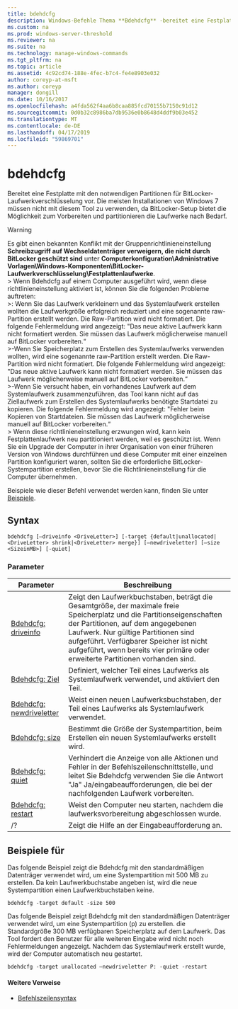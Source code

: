 ```yaml
---
title: bdehdcfg
description: Windows-Befehle Thema **Bdehdcfg** -bereitet eine Festplatte mit den notwendigen Partitionen für BitLocker-Laufwerkverschlüsselung.
ms.custom: na
ms.prod: windows-server-threshold
ms.reviewer: na
ms.suite: na
ms.technology: manage-windows-commands
ms.tgt_pltfrm: na
ms.topic: article
ms.assetid: 4c92cd74-188e-4fec-b7c4-fe4e8903e032
author: coreyp-at-msft
ms.author: coreyp
manager: dongill
ms.date: 10/16/2017
ms.openlocfilehash: a4fda562f4aa6b8caa885fcd70155b7150c91d12
ms.sourcegitcommit: 0d0b32c8986ba7db9536e0b8648d4ddf9b03e452
ms.translationtype: MT
ms.contentlocale: de-DE
ms.lasthandoff: 04/17/2019
ms.locfileid: "59869701"
---
```

# <a name="bdehdcfg"></a>bdehdcfg



Bereitet eine Festplatte mit den notwendigen Partitionen für BitLocker-Laufwerkverschlüsselung vor. Die meisten Installationen von Windows 7 müssen nicht mit diesem Tool zu verwenden, da BitLocker-Setup bietet die Möglichkeit zum Vorbereiten und partitionieren die Laufwerke nach Bedarf.

> [!WARNING]
> Es gibt einen bekannten Konflikt mit der Gruppenrichtlinieneinstellung **Schreibzugriff auf Wechseldatenträger verweigern, die nicht durch BitLocker geschützt sind** unter **Computerkonfiguration\Administrative Vorlagen\Windows-Komponenten\BitLocker-Laufwerkverschlüsselung\Festplattenlaufwerke**.</br>> Wenn Bdehdcfg auf einem Computer ausgeführt wird, wenn diese richtlinieneinstellung aktiviert ist, können Sie die folgenden Probleme auftreten:</br>>: Wenn Sie das Laufwerk verkleinern und das Systemlaufwerk erstellen wollten die Laufwerkgröße erfolgreich reduziert und eine sogenannte raw-Partition erstellt werden. Die Raw-Partition wird nicht formatiert. Die folgende Fehlermeldung wird angezeigt: "Das neue aktive Laufwerk kann nicht formatiert werden. Sie müssen das Laufwerk möglicherweise manuell auf BitLocker vorbereiten.“</br>>-Wenn Sie Speicherplatz zum Erstellen des Systemlaufwerks verwenden wollten, wird eine sogenannte raw-Partition erstellt werden. Die Raw-Partition wird nicht formatiert. Die folgende Fehlermeldung wird angezeigt: "Das neue aktive Laufwerk kann nicht formatiert werden. Sie müssen das Laufwerk möglicherweise manuell auf BitLocker vorbereiten.“</br>>-Wenn Sie versucht haben, ein vorhandenes Laufwerk auf dem Systemlaufwerk zusammenzuführen, das Tool kann nicht auf das Ziellaufwerk zum Erstellen des Systemlaufwerks benötigte Startdatei zu kopieren. Die folgende Fehlermeldung wird angezeigt: "Fehler beim Kopieren von Startdateien. Sie müssen das Laufwerk möglicherweise manuell auf BitLocker vorbereiten.“</br>> Wenn diese richtlinieneinstellung erzwungen wird, kann kein Festplattenlaufwerk neu partitioniert werden, weil es geschützt ist. Wenn Sie ein Upgrade der Computer in ihrer Organisation von einer früheren Version von Windows durchführen und diese Computer mit einer einzelnen Partition konfiguriert waren, sollten Sie die erforderliche BitLocker-Systempartition erstellen, bevor Sie die Richtlinieneinstellung für die Computer übernehmen.

Beispiele wie dieser Befehl verwendet werden kann, finden Sie unter [Beispiele](#BKMK_Examples).

## <a name="syntax"></a>Syntax

```
bdehdcfg [–driveinfo <DriveLetter>] [-target {default|unallocated|<DriveLetter> shrink|<DriveLetter> merge}] [–newdriveletter] [–size <SizeinMB>] [-quiet]
```

### <a name="parameters"></a>Parameter

|Parameter|Beschreibung|
|---------|-----------|
|[Bdehdcfg: driveinfo](bdehdcfg-driveinfo.md)|Zeigt den Laufwerkbuchstaben, beträgt die Gesamtgröße, der maximale freie Speicherplatz und die Partitionseigenschaften der Partitionen, auf dem angegebenen Laufwerk. Nur gültige Partitionen sind aufgeführt. Verfügbarer Speicher ist nicht aufgeführt, wenn bereits vier primäre oder erweiterte Partitionen vorhanden sind.|
|[Bdehdcfg: Ziel](bdehdcfg-target.md)|Definiert, welcher Teil eines Laufwerks als Systemlaufwerk verwendet, und aktiviert den Teil.|
|[Bdehdcfg: newdriveletter](bdehdcfg-newdriveletter.md)|Weist einen neuen Laufwerksbuchstaben, der Teil eines Laufwerks als Systemlaufwerk verwendet.|
|[Bdehdcfg: size](bdehdcfg-size.md)|Bestimmt die Größe der Systempartition, beim Erstellen ein neuen Systemlaufwerks erstellt wird.|
|[Bdehdcfg: quiet](bdehdcfg-quiet.md)|Verhindert die Anzeige von alle Aktionen und Fehler in der Befehlszeilenschnittstelle, und leitet Sie Bdehdcfg verwenden Sie die Antwort "Ja" Ja/eingabeaufforderungen, die bei der nachfolgenden Laufwerk vorbereiten.|
|[Bdehdcfg: restart](bdehdcfg-restart.md)|Weist den Computer neu starten, nachdem die laufwerksvorbereitung abgeschlossen wurde.|
|/?|Zeigt die Hilfe an der Eingabeaufforderung an.|

## <a name="BKMK_Examples"></a>Beispiele für

Das folgende Beispiel zeigt die Bdehdcfg mit den standardmäßigen Datenträger verwendet wird, um eine Systempartition mit 500 MB zu erstellen. Da kein Laufwerkbuchstabe angeben ist, wird die neue Systempartition einen Laufwerkbuchstaben keine.
```
bdehdcfg -target default -size 500
```
Das folgende Beispiel zeigt Bdehdcfg mit den standardmäßigen Datenträger verwendet wird, um eine Systempartition (p) zu erstellen. die Standardgröße 300 MB verfügbaren Speicherplatz auf dem Laufwerk. Das Tool fordert den Benutzer für alle weiteren Eingabe wird nicht noch Fehlermeldungen angezeigt. Nachdem das Systemlaufwerk erstellt wurde, wird der Computer automatisch neu gestartet.
```
bdehdcfg -target unallocated –newdriveletter P: -quiet -restart
```

#### <a name="additional-references"></a>Weitere Verweise

-   [Befehlszeilensyntax](command-line-syntax-key.md)